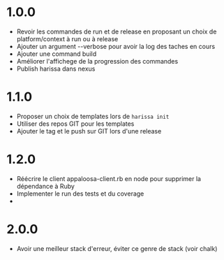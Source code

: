 # 1.0.0
- Revoir les commandes de run et de release en proposant un choix de platform/context à run ou à release
- Ajouter un argument --verbose pour avoir la log des taches en cours
- Ajouter une command build 
- Améliorer l'affichege de la progression des commandes
- Publish harissa dans nexus

# 1.1.0
- Proposer un choix de templates lors de `harissa init`
- Utiliser des repos GIT pour les templates
- Ajouter le tag et le push sur GIT lors d'une release

# 1.2.0
- Réécrire le client appaloosa-client.rb en node pour supprimer la dépendance à Ruby
- Implementer le run des tests et du coverage
- 

# 2.0.0
- Avoir une meilleur stack d'erreur, éviter ce genre de stack (voir chalk)
